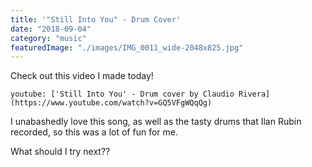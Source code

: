 ```yaml
---
title: '"Still Into You" - Drum Cover'
date: "2018-09-04"
category: "music"
featuredImage: "./images/IMG_0011_wide-2048x825.jpg"
---
```


Check out this video I made today!

`youtube: ['Still Into You' - Drum cover by Claudio Rivera](https://www.youtube.com/watch?v=GQ5VFgWQqQg)`

I unabashedly love this song, as well as the tasty drums that Ilan Rubin recorded, so this was a lot of fun for me.

What should I try next??
